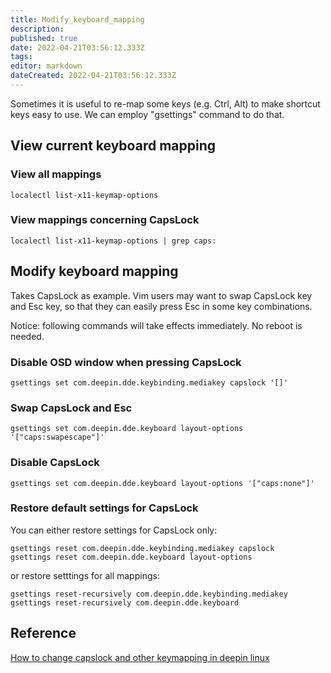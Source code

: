 ```yaml
---
title: Modify_keyboard_mapping
description: 
published: true
date: 2022-04-21T03:56:12.333Z
tags: 
editor: markdown
dateCreated: 2022-04-21T03:56:12.333Z
---
```




Sometimes it is useful to re-map some keys (e.g. Ctrl, Alt) to make shortcut keys easy to use. We can employ "gsettings" command to do that.

## View current keyboard mapping

### View all mappings

    localectl list-x11-keymap-options

### View mappings concerning CapsLock

    localectl list-x11-keymap-options | grep caps:

## Modify keyboard mapping

Takes CapsLock as example. Vim users may want to swap CapsLock key and Esc key, so that they can easily press Esc in some key combinations.

Notice: following commands will take effects immediately. No reboot is needed.

### Disable OSD window when pressing CapsLock

    gsettings set com.deepin.dde.keybinding.mediakey capslock '[]'

### Swap CapsLock and Esc

    gsettings set com.deepin.dde.keyboard layout-options '["caps:swapescape"]'

### Disable CapsLock

    gsettings set com.deepin.dde.keyboard layout-options '["caps:none"]'

### Restore default settings for CapsLock

You can either restore settings for CapsLock only:

    gsettings reset com.deepin.dde.keybinding.mediakey capslock
    gsettings reset com.deepin.dde.keyboard layout-options

or restore setttings for all mappings:

    gsettings reset-recursively com.deepin.dde.keybinding.mediakey
    gsettings reset-recursively com.deepin.dde.keyboard

## Reference 

[ How to change capslock and other keymapping in deepin linux ](https://bbs.deepin.org/forum.php?mod=viewthread&tid=143323)